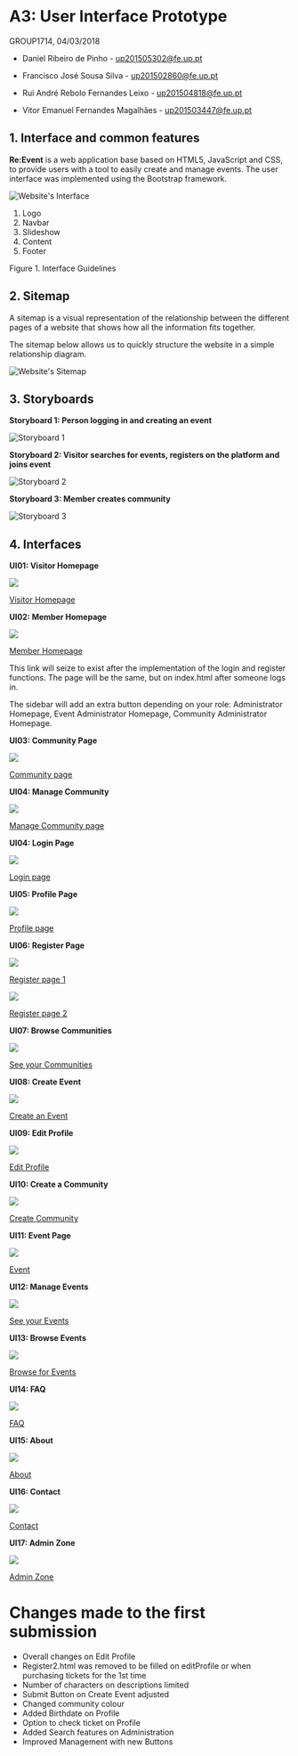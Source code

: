 # A3: User Interface Prototype

GROUP1714, 04/03/2018 

* Daniel Ribeiro de Pinho - up201505302@fe.up.pt 

* Francisco José Sousa Silva - up201502860@fe.up.pt 

* Rui André Rebolo Fernandes Leixo - up201504818@fe.up.pt 

* Vitor Emanuel Fernandes Magalhães - up201503447@fe.up.pt 

 
## 1. Interface and common features

**Re:Event** is a web application base based on HTML5, JavaScript and CSS, to provide users with a tool to easily create and manage events. The user interface was implemented using the Bootstrap framework.

![Website's Interface](https://raw.githubusercontent.com/LastLombax/lbaw1714/master/homepage%20guideline.png?token=AYlAMbOfrgl5U3aSqj0eTh1-Y3D-T-HJks5apQj6wA%3D%3D "Interface")

1. Logo
2. Navbar
3. Slideshow
4. Content
5. Footer

Figure 1. Interface Guidelines

 
## 2. Sitemap

A sitemap is a visual representation of the relationship between the different pages of a website that shows how all the information fits together.

The sitemap below allows us to quickly structure the website in a simple relationship diagram.
 
![Website's Sitemap](https://raw.githubusercontent.com/LastLombax/lbaw1714/master/SiteMap.png?token=AYlAMfqnfqohKr3HLaQG6aujfygw5kgDks5apnwSwA%3D%3D "Sitemap")
 
## 3. Storyboards
 
**Storyboard 1: Person logging in and creating an event**

![Storyboard 1](https://raw.githubusercontent.com/LastLombax/lbaw1714/master/Interfaces'%20screenshots/storyboard%201.PNG?token=AYlAMZjpdFrgqgHltRNTEF3r3PGhRhcuks5arShCwA%3D%3D)

**Storyboard 2: Visitor searches for events, registers on the platform and joins event**

![Storyboard 2](https://raw.githubusercontent.com/LastLombax/lbaw1714/master/Interfaces'%20screenshots/storyboard%202.PNG?token=AYlAMb6Sm9i2kIz_VSCcZf_XHK_rCy6cks5arShFwA%3D%3D)

**Storyboard 3: Member creates community**

![Storyboard 3](https://raw.githubusercontent.com/LastLombax/lbaw1714/master/Interfaces'%20screenshots/storyboard%203.PNG?token=AYlAMXGHvNIMUwNfxRm0lubY3ss7wxfXks5arShGwA%3D%3D)
 
## 4. Interfaces

**UI01: Visitor Homepage**

![](https://raw.githubusercontent.com/LastLombax/lbaw1714/master/Interfaces'%20screenshots/visitorHomepage.png?token=AYlAMVo_VNTfVWXJ7c7RQNNUJko3zys9ks5apRviwA%3D%3D)

[Visitor Homepage](https://lastlombax.github.io/lbaw1714/index.html)

**UI02: Member Homepage**

![](https://raw.githubusercontent.com/LastLombax/lbaw1714/master/Interfaces'%20screenshots/memberHomepage.png?token=AYlAMU08bsnF3Hi768CWZaFw3skYgefqks5apRwywA%3D%3D)

[Member Homepage](https://lastlombax.github.io/lbaw1714/memberHomepage.html)

This link will seize to exist after the implementation of the login and register functions. 
The page will be the same, but on index.html after someone logs in.

The sidebar will add an extra button depending on your role: Administrator Homepage, Event Administrator Homepage,
Community Administrator Homepage.

**UI03: Community Page**

![](https://raw.githubusercontent.com/LastLombax/lbaw1714/master/Interfaces'%20screenshots/community%20page.PNG?token=AYlAMVHJzKvRjmuIgNeZFDGmBO4hfkxKks5apGOXwA%3D%3D)

[Community page](https://lastlombax.github.io/lbaw1714/community.html)

**UI04: Manage Community**

![](https://raw.githubusercontent.com/LastLombax/lbaw1714/master/Interfaces'%20screenshots/edit%20community%20page.PNG?token=AYlAMQ_jldy5OrIY_kNUNZtYXfKLuCkzks5apGQlwA%3D%3D)

[Manage Community page](https://lastlombax.github.io/lbaw1714/editCommunity.html)

**UI04: Login Page**

![](https://raw.githubusercontent.com/LastLombax/lbaw1714/master/Interfaces'%20screenshots/login%20page.PNG?token=AYlAMbqBseXi1vwEjui4O87qnWeSfapSks5apGQnwA%3D%3D)

[Login page](https://lastlombax.github.io/lbaw1714/login.html)

**UI05: Profile Page**

![](https://raw.githubusercontent.com/LastLombax/lbaw1714/master/Interfaces'%20screenshots/profile%20page.PNG?token=AYlAMYT3B01DuKUcsBLQSsACZCAYZne1ks5apGQpwA%3D%3D)

[Profile page](https://lastlombax.github.io/lbaw1714/profile.html)

**UI06: Register Page**

![](https://raw.githubusercontent.com/LastLombax/lbaw1714/master/Interfaces'%20screenshots/register%20page%201.PNG?token=AYlAMWr4lHIdE2-BcfUudhtiihvJLiUJks5apGQrwA%3D%3D)

[Register page 1](https://lastlombax.github.io/lbaw1714/register.html)


![](https://raw.githubusercontent.com/LastLombax/lbaw1714/master/Interfaces'%20screenshots/register%20page%202.PNG?token=AYlAMSKPdIfoEKsA-wzDqoREgDeJoBaAks5apGQtwA%3D%3D)

[Register page 2](https://lastlombax.github.io/lbaw1714/register2.html)

**UI07: Browse Communities**

![](https://raw.githubusercontent.com/LastLombax/lbaw1714/master/Interfaces'%20screenshots/view%20communities%20page.PNG?token=AYlAMU60pPe50LykzbZPg7Huj0Ioy1saks5apGQvwA%3D%3D)

[See your Communities](https://lastlombax.github.io/lbaw1714/viewCommunities.html)


**UI08: Create Event**

![](https://raw.githubusercontent.com/LastLombax/lbaw1714/master/Interfaces'%20screenshots/createEvent.png?token=AYlAMZ7xnUxOlZfb0sSukTqJG2GJ33Smks5apR21wA%3D%3D)

[Create an Event](https://lastlombax.github.io/lbaw1714/createEvent.html)


**UI09: Edit Profile**

![](https://raw.githubusercontent.com/LastLombax/lbaw1714/master/Interfaces'%20screenshots/editProfile.png?token=AYlAMar3V6u3AUOf28Rp6VmGYmkMtH5Aks5apR24wA%3D%3D)

[Edit Profile](https://lastlombax.github.io/lbaw1714/editProfile.html)

**UI10: Create a Community**

![](https://raw.githubusercontent.com/LastLombax/lbaw1714/master/Interfaces'%20screenshots/createCommunity.png?token=AYlAMe0xKpMEX51owt_g9zBi0mc57aIjks5apR5YwA%3D%3D)

[Create Community](https://lastlombax.github.io/lbaw1714/createCommunity.html)

**UI11: Event Page**

![](https://raw.githubusercontent.com/LastLombax/lbaw1714/master/Interfaces'%20screenshots/evenPage.png?token=AYlAMbWSkps8k6lJ2x4FMsIOJugnev1Qks5apSFCwA%3D%3D)

[Event](https://lastlombax.github.io/lbaw1714/event.html)

**UI12: Manage Events**

![](https://raw.githubusercontent.com/LastLombax/lbaw1714/master/Interfaces'%20screenshots/manageEvents.png?token=AYlAMcdK_O4ueD1sQGO0r6OjSofJoSBoks5apSF3wA%3D%3D)

[See your Events](https://lastlombax.github.io/lbaw1714/manageEvents.html)

**UI13: Browse Events**

![](https://raw.githubusercontent.com/LastLombax/lbaw1714/master/Interfaces'%20screenshots/viewEvents.png?token=AYlAMeRYbpPjxhL6vukYz6LvUrn5y6Xgks5apSGGwA%3D%3D)

[Browse for Events](https://lastlombax.github.io/lbaw1714/viewEvents.html)

**UI14: FAQ**

![](https://raw.githubusercontent.com/LastLombax/lbaw1714/master/Interfaces'%20screenshots/faq.png?token=AYlAMYN7Ec8u8xL2wj17Na2yAL00lD-Vks5apSFWwA%3D%3D)

[FAQ](https://lastlombax.github.io/lbaw1714/faq.html)

**UI15: About**

![](https://raw.githubusercontent.com/LastLombax/lbaw1714/master/Interfaces'%20screenshots/about.png?token=AYlAMSHQKncFnKz2Efd4jF-d1y_CmQ1tks5apSEgwA%3D%3D)

[About](https://lastlombax.github.io/lbaw1714/about.html)

**UI16: Contact**

![](https://raw.githubusercontent.com/LastLombax/lbaw1714/master/Interfaces'%20screenshots/createCommunity.png?token=AYlAMe0xKpMEX51owt_g9zBi0mc57aIjks5apR5YwA%3D%3D)

[Contact](https://lastlombax.github.io/lbaw1714/contact.html)

**UI17: Admin Zone**

![](https://raw.githubusercontent.com/LastLombax/lbaw1714/master/Interfaces'%20screenshots/adminZone.png?token=AYlAMfbE1tp_VfoneUc9WBhwvqts4x1sks5apSavwA%3D%3D)

[Admin Zone](https://lastlombax.github.io/lbaw1714/administration.html)



# Changes made to the first submission

* Overall changes on Edit Profile
* Register2.html was removed to be filled on editProfile or when purchasing tickets for the 1st time
* Number of characters on descriptions limited
* Submit Button on Create Event adjusted
* Changed community colour 
* Added Birthdate on Profile
* Option to check ticket on Profile
* Added Search features on Administration
* Improved Management with new Buttons

